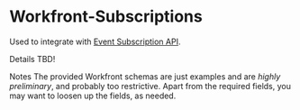 # Workfront-Subscriptions
Used to integrate with [Event Subscription API](https://support.workfront.com/hc/en-us/articles/115000135574-Event-Subscription-API).

Details TBD!

Notes
    The provided Workfront schemas are just examples and are *highly preliminary*, and probably too restrictive.  Apart from the required fields, you may want to loosen up the fields, as needed.